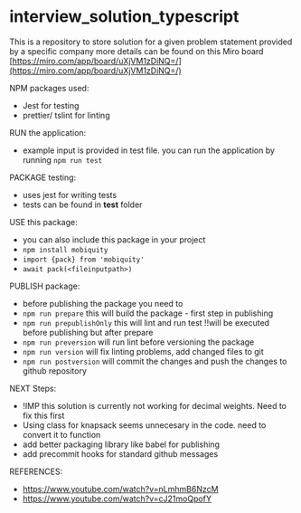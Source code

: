 # interview_solution_typescript
This is a repository to store solution for a given problem statement provided by a specific company
more details can be found on this Miro board [https://miro.com/app/board/uXjVM1zDiNQ=/](https://miro.com/app/board/uXjVM1zDiNQ=/)

NPM packages used: 
- Jest for testing
- prettier/ tslint for linting

RUN the application: 
- example input is provided in test file. you can run the application by running `npm run test`

PACKAGE testing:
- uses jest for writing tests
- tests can be found in __test__ folder

USE this package:
- you can also include this package in your project
- `npm install mobiquity`
- `import {pack} from 'mobiquity'`
- `await pack(<fileinputpath>)`

PUBLISH package:
- before publishing the package you need to 
- `npm run prepare` this will build the package - first step in publishing
- `npm run prepublishOnly` this will lint and run test !!will be executed before publishing but after prepare
- `npm run preversion` will run lint before versioning the package
- `npm run version` will fix linting problems, add changed files to git
- `npm run postversion` will commit the changes and push the changes to github repository

NEXT Steps:
- !IMP this solution is currently not working for decimal weights. Need to fix this first
- Using class for knapsack seems unnecesary in the code. need to convert it to function 
- add better packaging library like babel for publishing
- add precommit hooks for standard github messages

REFERENCES: 
- https://www.youtube.com/watch?v=nLmhmB6NzcM
- https://www.youtube.com/watch?v=cJ21moQpofY 
